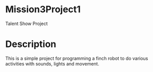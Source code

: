# Mission3Project1
Talent Show Project

# Description
This is a simple project for programming a finch robot to do various activities with sounds, lights and movement.
